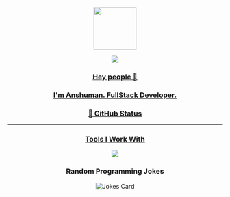 
<div id="header" align="center">
  <img src="https://media.giphy.com/media/M9gbBd9nbDrOTu1Mqx/giphy.gif" width="100"/>
  
</div>

<div id="badges" align="center">
  <a href="https://www.linkedin.com/public-profile/settings?trk=d_flagship3_profile_self_view_public_profile">
<!--     <img src="https://img.shields.io/badge/LinkedIn-blue?style=for-the-badge&logo=linkedin&logoColor=white" alt="LinkedIn Badge"/> -->
<!--   </a>
  <a href="https://twitter.com/AlanJam50752834">
    <img src="https://img.shields.io/badge/Twitter-blue?style=for-the-badge&logo=twitter&logoColor=white" alt="Twitter Badge"/>
  </a> -->
  
  ![](https://komarev.com/ghpvc/?username=alanjames00&style=for-the-badge&color=ff69b4	)
</div>

<center>
<div style="text-align: center;">
  
  
### Hey people 👋

### I'm Anshuman. FullStack Developer.

</div>



<!--
**anshuman1s** is a ✨ _special_ ✨ repository because its `README.md` (this file) appears on your GitHub profile.

Here are some ideas to get you started:

- 🔭 I’m currently working on ...
- 🌱 I’m currently learning ...
- 👯 I’m looking to collaborate on ...
- 🤔 I’m looking for help with ...
- 💬 Ask me about ...
- 📫 How to reach me: ...
- 😄 Pronouns: ...
- ⚡ Fun fact: ...
-->
### 👑 GitHub Status
___


### Tools I Work With
<p align="center">
  <a href="https://skillicons.dev">
    <img src="https://skillicons.dev/icons?i=,Java,git,docker,bash,bootstrap,express,firebase,linux,mongodb,netlify,nodejs,react,vite,tailwind,Problem Solving,mysql" />
  </a>
</p>





### Random Programming Jokes

<!-- Markdown -->

<div style="text-align:center">

  ![Jokes Card](https://readme-jokes.vercel.app/api?hideBorder&theme=react&qColor=%23944bcc&aColor=%23bbdb51)
  
</div>


